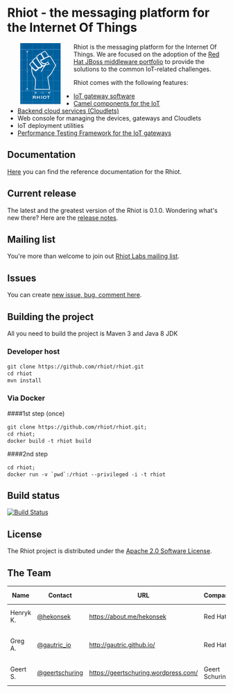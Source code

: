 # Rhiot - the messaging platform for the Internet Of Things

<a href="https://github.com/rhiot/rhiot"><img src="rhiot.png" align="left" height="140" hspace="30"></a>
Rhiot is the messaging platform for the Internet Of Things. We are focused on the adoption of the
[Red Hat JBoss middleware portfolio](http://www.redhat.com/en/technologies/jboss-middleware) to provide the solutions to
the common IoT-related challenges.

Rhiot comes with the following features:
- [IoT gateway software](https://github.com/rhiot/rhiot/blob/master/docs/readme.md#camel-iot-gateway)
- [Camel components for the IoT](https://github.com/rhiot/rhiot/blob/master/docs/readme.md#camel-iot-components)
- [Backend cloud services (Cloudlets)](https://github.com/rhiot/rhiot/blob/master/docs/readme.md#cloudlets)
- Web console for managing the devices, gateways and Cloudlets
- IoT deployment utilities
- [Performance Testing Framework for the IoT gateways](https://github.com/rhiot/rhiot/blob/master/docs/readme.md#performance-testing-framework)

## Documentation

[Here](https://github.com/rhiot/rhiot/blob/master/docs/readme.md) you can find the reference documentation for the Rhiot.

## Current release

The latest and the greatest version of the Rhiot is 0.1.0. Wondering what's new there? Here are the [release notes](https://github.com/rhiot/rhiot/blob/master/release-notes.md).

## Mailing list

You're more than welcome to join out [ Rhiot Labs mailing list](https://groups.google.com/forum/#!forum/camel-iot-labs).

## Issues

You can create [new issue, bug, comment here](https://github.com/rhiot/rhiot/issues/new).

## Building the project

All you need to build the project is Maven 3 and Java 8 JDK

### Developer host

    git clone https://github.com/rhiot/rhiot.git
    cd rhiot
    mvn install

### Via Docker

####1st step (once)

    git clone https://github.com/rhiot/rhiot.git;
    cd rhiot;
    docker build -t rhiot build


####2nd step

    cd rhiot;
    docker run -v `pwd`:/rhiot --privileged -i -t rhiot


## Build status

[![Build Status](https://travis-ci.org/rhiot/rhiot.svg?branch=master)](https://travis-ci.org/rhiot/rhiot)

## License

The Rhiot project is distributed under the [Apache 2.0 Software License](https://www.apache.org/licenses/LICENSE-2.0).

## The Team

| Name | Contact | URL | Company | Spoken Lang |
|------|---------|-----|----------|-------------|
| Henryk K. | [@hekonsek](https://twitter.com/hekonsek) | https://about.me/hekonsek | Red Hat | PL (native), EN |
| Greg A. | [@gautric_io](https://twitter.com/gautric_io) | http://gautric.github.io/ | Red Hat | FR (native), EN, JP (beginner) |
| Geert S. | [@geertschuring](https://twitter.com/geertschuring) | https://geertschuring.wordpress.com/ | Geert Schuring | NL (native), EN |
